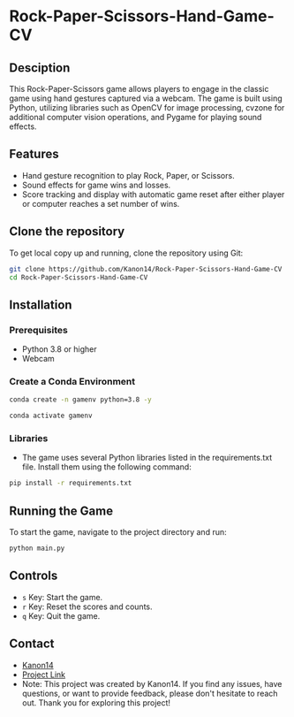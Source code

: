 # Rock-Paper-Scissors-Hand-Game-CV

## Desciption
This Rock-Paper-Scissors game allows players to engage in the classic game using hand gestures captured via a webcam. The game is built using Python, utilizing libraries such as OpenCV for image processing, cvzone for additional computer vision operations, and Pygame for playing sound effects.

## Features
- Hand gesture recognition to play Rock, Paper, or Scissors.
- Sound effects for game wins and losses.
- Score tracking and display with automatic game reset after either player or computer reaches a set number of wins.

## Clone the repository
To get local copy up and running, clone the repository using Git:
```bash
git clone https://github.com/Kanon14/Rock-Paper-Scissors-Hand-Game-CV
cd Rock-Paper-Scissors-Hand-Game-CV
```

## Installation
### Prerequisites
- Python 3.8 or higher
- Webcam

### Create a Conda Environment
```bash
conda create -n gamenv python=3.8 -y
```
```bash
conda activate gamenv
```

### Libraries
- The game uses several Python libraries listed in the requirements.txt file. Install them using the following command:

```bash
pip install -r requirements.txt
```

## Running the Game
To start the game, navigate to the project directory and run:
```bash
python main.py
```

## Controls
- `s` Key: Start the game.
- `r` Key: Reset the scores and counts.
- `q` Key: Quit the game. 

## Contact 
- [Kanon14](https://github.com/Kanon14)
- [Project Link](https://github.com/Kanon14/Rock-Paper-Scissors-Hand-Game-CV)
- Note: This project was created by Kanon14. If you find any issues, have questions, or want to provide feedback, please don't hesitate to reach out. Thank you for exploring this project!